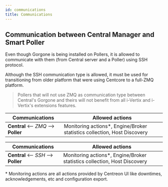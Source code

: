 ```yaml
---
id: communications
title: Communications
---
```


## Communication between Central Manager and Smart Poller

Even though Gorgone is being installed on Pollers, it is
allowed to communicate with them (from Central server and a Poller) using SSH protocol.

Although the SSH communication type is allowed, it must be used for
transitioning from older platform that were using Centcore to a full-ZMQ
platform.

> Pollers that will not use ZMQ as communication type
> between Central's Gorgone and theirs will not benefit from all i-Vertix
> and i-Vertix's extensions features.



<Tabs groupId="sync">
<TabItem value="Modern (recommended)" label="Modern (recommended)">

| Communications                        | Allowed actions                                                           |
|---------------------------------------|---------------------------------------------------------------------------|
| **Central** <-- *ZMQ* --\> **Poller** | Monitoring actions\*, Engine/Broker statistics collection, Host Discovery |

</TabItem>
<TabItem value="Legacy (ex-Centcore)" label="Legacy (ex-Centcore)">

| Communications                        | Allowed actions                                                           |
|---------------------------------------|---------------------------------------------------------------------------|
| **Central** <-- *SSH* --\> **Poller** | Monitoring actions\*, Engine/Broker statistics collection, Host Discovery |

</TabItem>
</Tabs>

\* Monitoring actions are all actions provided by Centreon UI like downtimes,
acknowledgements, etc and configuration export.

